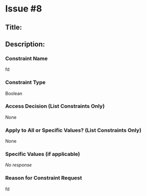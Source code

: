 # Issue #8
## Title:
[Constraint]: fd

## Description:
### Constraint Name

fd

### Constraint Type

Boolean

### Access Decision (List Constraints Only)

None

### Apply to All or Specific Values? (List Constraints Only)

None

### Specific Values (if applicable)

_No response_

### Reason for Constraint Request

fd

